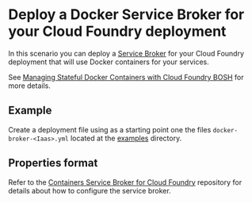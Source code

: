 # Deploy a Docker Service Broker for your Cloud Foundry deployment

In this scenario you can deploy a [Service Broker](http://docs.cloudfoundry.org/services/overview.html) for your
Cloud Foundry deployment that will use Docker containers for your services.

See [Managing Stateful Docker Containers with Cloud Foundry BOSH](http://blog.pivotal.io/cloud-foundry-pivotal/products/managing-stateful-docker-containers-with-cloud-foundry-bosh) for more details.

## Example

Create a deployment file using as a starting point one the files `docker-broker-<Iaas>.yml` located at the
[examples](https://github.com/cf-platform-eng/docker-boshrelease/tree/master/examples) directory.

## Properties format

Refer to the [Containers Service Broker for Cloud Foundry](https://github.com/cf-platform-eng/cf-containers-broker/blob/master/README.md)
repository for details about how to configure the service broker.
